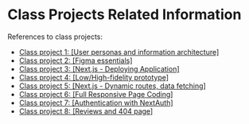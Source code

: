 # Class Projects Related Information

References to class projects:

- [Class project 1: [User personas and information architecture]](/class-projects/class-project-1/)
- [Class project 2: [Figma essentials]](/class-projects/class-project-2/)
- [Class project 3: [Next.js - Deploying Application]](/class-projects/class-project-3/)
- [Class project 4: [Low/High-fidelity prototype]](/class-projects/class-project-4/)
- [Class project 5: [Next.js - Dynamic routes, data fetching]](/class-projects/class-project-5/)
- [Class project 6: [Full Responsive Page Coding]](/class-projects/class-project-6/)
- [Class project 7: [Authentication with NextAuth]](/class-projects/class-project-7/)
- [Class project 8: [Reviews and 404 page]](/class-projects/class-project-8/)
